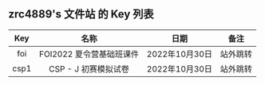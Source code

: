 ## zrc4889's 文件站 的 Key 列表

| Key | 名称 | 日期 | 备注 |
| :-----------: | :-----------: | :-----------: | :-----------: |
|foi|FOI2022 夏令营基础班课件|2022年10月30日|站外跳转|
|csp1|CSP - J 初赛模拟试卷|2022年10月30日|站外跳转|

